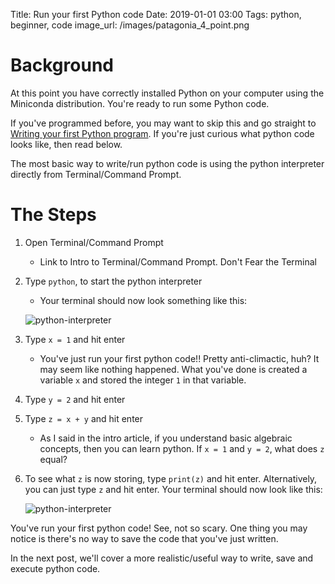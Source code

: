 Title: Run your first Python code
Date: 2019-01-01 03:00
Tags: python, beginner, code
image_url: /images/patagonia_4_point.png

# Background
<!-- PELICAN_BEGIN_SUMMARY -->
At this point you have correctly installed Python on your computer using the Miniconda distribution. You're ready to run some Python code.
<!-- PELICAN_END_SUMMARY -->

If you've programmed before, you may want to skip this and go straight to [Writing your first Python program](link). If you're just curious what python code looks like, then read below.

The most basic way to write/run python code is using the python interpreter directly from Terminal/Command Prompt.

# The Steps

1. Open Terminal/Command Prompt
    - Link to Intro to Terminal/Command Prompt. Don't Fear the Terminal

2. Type `python`, to start the python interpreter
    - Your terminal should now look something like this:

    ![python-interpreter](../images/python_interpreter_1.png)

3. Type `x = 1` and hit enter
    - You've just run your first python code!! Pretty anti-climactic, huh? It may seem like nothing happened. What you've done is created a variable `x` and stored the integer `1` in that variable.

4. Type `y = 2` and hit enter

5. Type `z = x + y` and hit enter
    - As I said in the intro article, if you understand basic algebraic concepts, then you can learn python. If `x = 1` and `y = 2`, what does `z` equal?

6. To see what `z` is now storing, type `print(z)` and hit enter. Alternatively, you can just type `z` and hit enter. Your terminal should now look like this:

    ![python-interpreter](../images/python_interpreter_2.png)

You've run your first python code! See, not so scary. One thing you may notice is there's no way to save the code that you've just written.

In the next post, we'll cover a more realistic/useful way to write, save and execute python code.
